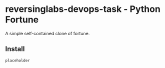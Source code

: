 # reversinglabs-devops-task - Python Fortune

A simple self-contained clone of fortune.

## Install

    placeholder
